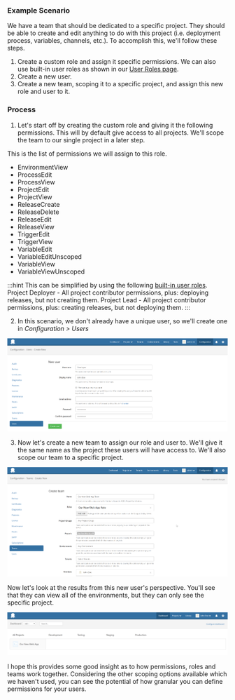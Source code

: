 ### Example Scenario
We have a team that should be dedicated to a specific project. They should be able to create and edit anything to do with this project (i.e. deployment process, variables, channels, etc.). To accomplish this, we'll follow these steps.

1. Create a custom role and assign it specific permissions. We can also use built-in user roles as shown in our [User Roles page](https://octopus.com/docs/administration/managing-users-and-teams/user-roles).
2. Create a new user.
2. Create a new team, scoping it to a specific project, and assign this new role and user to it.

### Process

1. Let's start off by creating the custom role and giving it the following permissions. This will by default give access to all projects. We'll scope the team to our single project in a later step.

This is the list of permissions we will assign to this role.

- EnvironmentView
- ProcessEdit
- ProcessView
- ProjectEdit
- ProjectView
- ReleaseCreate
- ReleaseDelete
- ReleaseEdit
- ReleaseView
- TriggerEdit
- TriggerView
- VariableEdit
- VariableEditUnscoped
- VariableView
- VariableViewUnscoped

:::hint
This can be simplified by using the following [built-in user roles](https://octopus.com/docs/administration/managing-users-and-teams/user-roles).
Project Deployer - All project contributor permissions, plus: deploying releases, but not creating them.
Project Lead - All project contributor permissions, plus: creating releases, but not deploying them.
:::

2. In this scenario, we don't already have a unique user, so we'll create one in *Configuration > Users*

![Adding a new user](new_user.png)

3. Now let's create a new team to assign our role and user to. We'll give it the same name as the project these users will have access to. We'll also scope our team to a specific project.

![Adding a new team](new_team.png)

Now let's look at the results from this new user's perspective. You'll see that they can view all of the environments, but they can only see the specific project.

![Developer's perspective](Developer_dashboard.png)

I hope this provides some good insight as to how permissions, roles and teams work together. Considering the other scoping options available which we haven't used, you can see the potential of how granular you can define permissions for your users.
